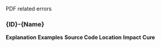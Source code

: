 PDF related errors

### {ID}-{Name}
**Explanation**
**Examples**
**Source Code Location**
**Impact**
**Cure**

